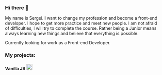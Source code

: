 ### Hi there 👋
My name is Sergei. I want to change my profession and become a front-end developer. I hope to get more practice and meet new people. I am not afraid of difficulties, I will try to complete the course. Rather being a Junior means always learning new things and believe that everything is possible.

Currently looking for work as a Front-end Developer.

### My projects:

#### Vanilla JS <a href="https://www.javascript.com"><code><img alt="JavaScript" height="20px" src="https://cdn.svgporn.com/logos/javascript.svg" /></code></a> 


<!--
**Domask2/Domask2** is a ✨ _special_ ✨ repository because its `README.md` (this file) appears on your GitHub profile.

Here are some ideas to get you started:

- 🔭 I’m currently working on ...
- 🌱 I’m currently learning ...
- 👯 I’m looking to collaborate on ...
- 🤔 I’m looking for help with ...
- 💬 Ask me about ...
- 📫 How to reach me: ...
- 😄 Pronouns: ...
- ⚡ Fun fact: ...
-->
